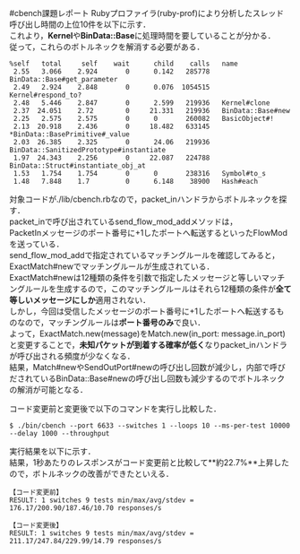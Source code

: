 #cbench課題レポート
Rubyプロファイラ(ruby-prof)により分析したスレッド呼び出し時間の上位10件を以下に示す．  
これより，**Kernel**や**BinData::Base**に処理時間を要していることが分かる．  
従って，これらのボトルネックを解消する必要がある．  

```
%self   total     self    wait      child    calls   name
 2.55   3.066    2.924       0      0.142   285778   BinData::Base#get_parameter
 2.49   2.924    2.848       0      0.076  1054515   Kernel#respond_to?
 2.48   5.446    2.847       0      2.599   219936   Kernel#clone
 2.37  24.051    2.72        0     21.331   219936   BinData::Base#new
 2.25   2.575    2.575       0      0       260082   BasicObject#!
 2.13  20.918    2.436       0     18.482   633145  *BinData::BasePrimitive#_value
 2.03  26.385    2.325       0      24.06   219936   BinData::SanitizedPrototype#instantiate
 1.97  24.343    2.256       0     22.087   224788   BinData::Struct#instantiate_obj_at
 1.53   1.754    1.754       0      0       238316   Symbol#to_s
 1.48   7.848    1.7         0      6.148    38900   Hash#each
```

対象コードが./lib/cbench.rbなので，packet_inハンドラからボトルネックを探す．  
packet_inで呼び出されているsend_flow_mod_addメソッドは，  
PacketInメッセージのポート番号に+1したポートへ転送するといったFlowModを送っている．  
send_flow_mod_addで指定されているマッチングルールを確認してみると，ExactMatch#newでマッチングルールが生成されている．  
ExactMatch#newは12種類の条件を引数で指定したメッセージと等しいマッチングルールを生成するので，このマッチングルールはそれら12種類の条件が**全て等しいメッセージにしか**適用されない．  
しかし，今回は受信したメッセージのポート番号に+1したポートへ転送するものなので，マッチングルールは**ポート番号のみ**で良い．  
よって，ExactMatch.new(message)をMatch.new(in_port: message.in_port)と変更することで，**未知パケットが到着する確率が低く**なりpacket_inハンドラが呼び出される頻度が少なくなる．  
結果，Match#newやSendOutPort#newの呼び出し回数が減少し，内部で呼びだされているBinData::Base#newの呼び出し回数も減少するのでボトルネックの解消が可能となる．  

コード変更前と変更後で以下のコマンドを実行し比較した．  

```
$ ./bin/cbench --port 6633 --switches 1 --loops 10 --ms-per-test 10000 --delay 1000 --throughput
```

実行結果を以下に示す．  
結果，1秒あたりのレスポンスがコード変更前と比較して**約22.7%**上昇したので，ボトルネックの改善ができたといえる．
```
【コード変更前】
RESULT: 1 switches 9 tests min/max/avg/stdev = 176.17/200.90/187.46/10.70 responses/s
```

```
【コード変更後】
RESULT: 1 switches 9 tests min/max/avg/stdev = 211.17/247.84/229.99/14.79 responses/s
```